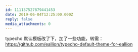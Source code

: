 ```yaml
---
id: 111137527879441453
date: 2019-06-04T12:25:00.000Z
reply: false
media_attachments: 0
---
```


typecho 默认模板改了下，加了一些功能，转需： https://github.com/eallion/typecho-default-theme-for-eallion 

